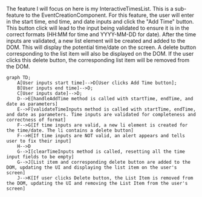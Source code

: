 The feature I will focus on here is my InteractiveTimesList. This is a sub-feature to the EventCreationComponent. For this feature, the user will enter in the start time, end time, and date inputs and click the "Add Time" button. This button click will lead to the input being validated to ensure it is in the correct formats (HH:MM for time and YYYY-MM-DD for date). After the time inputs are validated, a new list element will be created and added to the DOM. This will display the potential time/date on the screen. A delete button corresponding to the list item will also be displayed on the DOM. If the user clicks this delete button, the corresponding list item will be removed from the DOM.

```mermaid
graph TD;
    A[User inputs start time]-->D[User clicks Add Time button];
    B[User inputs end time]-->D;
    C[User inputs date]-->D;
    D-->E[handleAddTime method is called with startTime, endTime, and date as parameters]
    E-->F[validateTimeInputs method is called with startTime, endTime, and date as parameters. Time inputs are validated for completeness and correctness of format]
    F-->G[If time inputs are valid, a new li element is created for the time/date. The li contains a delete button]
    F-->H[If time inputs are NOT valid, an alert appears and tells user to fix their input]
    H-->D
    G-->I[clearTimeInputs method is called, resetting all the time input fields to be empty]
    G-->J[List item and corresponding delete button are added to the DOM, updating the UI and displaying the list item on the user's screen]
    J-->K[If user clicks Delete button, the List Item is removed from the DOM, updating the UI and removing the List Item from the user's screen]
```
